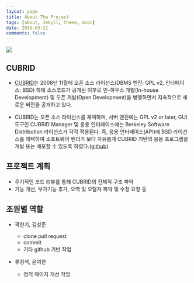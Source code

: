 ```yaml
---
layout: page
title: About The Project
tags: [about, Jekyll, theme, moon]
date: 2016-03-21
comments: false
---
```


<img src="https://user-images.githubusercontent.com/31883730/40969175-2f4cb8c2-68f2-11e8-9b83-7c4227c35453.jpg">


## CUBRID

* [CUBRID](http://www.cubrid.com/)는 2008년 11월에 오픈 소스 라이선스(DBMS 엔진: GPL v2, 인터페이스: BSD) 하에 소스코드가 공개된 이후로 인-하우스 개발(In-house Development) 및 오픈 개발(Open Development)을 병행하면서 지속적으로 새로운 버전을 공개하고 있다.

* CUBRID는 오픈 소스 라이선스를 채택하며, 서버 엔진에는 GPL v2 or later, GUI 도구인 CUBRID Manager 및 응용 인터페이스에는 Berkeley Software Distribution 라이선스가 각각 적용된다. 즉, 응용 인터페이스(API)에 BSD 라이선스를 채택하여 소프트웨어 벤더가 보다 자유롭게 CUBRID 기반의 응용 프로그램을 개발 또는 배포할 수 있도록 하였다.([github](https://github.com/CUBRID/cubrid))

## 프로젝트 계획

* 주기적인 코드 리뷰를 통해 CUBRID의 전체적 구조 파악
* 기능 개선, 부가기능 추가, 오역 및 오탈자 파악 및 수정 요청 등

## 조원별 역할

* 곽현기, 김성준
    * clone pull request
    * commit
    * 기타 github 기반 작업

* 류정석, 윤여찬
    * 정적 페이지 개선 작업 
